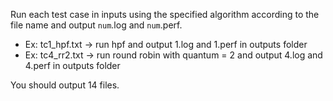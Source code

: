 Run each test case in inputs using the specified algorithm according to the file name and output `num`.log and `num`.perf.
- Ex: tc1_hpf.txt -> run hpf and output 1.log and 1.perf in outputs folder
- Ex: tc4_rr2.txt -> run round robin with quantum = 2 and output 4.log and 4.perf in outputs folder

You should output 14 files.
